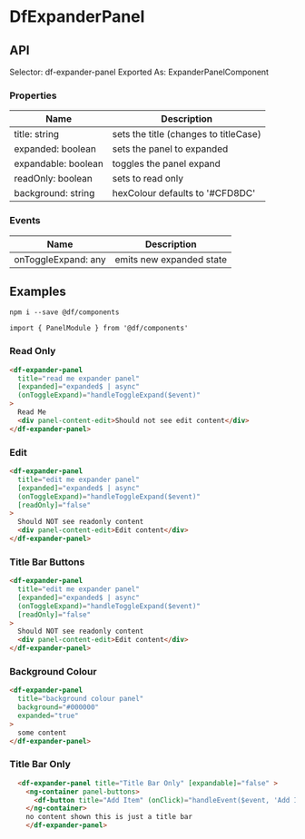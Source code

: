# DfExpanderPanel

## API

Selector: df-expander-panel
Exported As: ExpanderPanelComponent

### Properties

| Name                | Description                           |
| ------------------- | ------------------------------------- |
| title: string       | sets the title (changes to titleCase) |
| expanded: boolean   | sets the panel to expanded            |
| expandable: boolean | toggles the panel expand              |
| readOnly: boolean   | sets to read only                     |
| background: string  | hexColour defaults to '#CFD8DC'       |

### Events

| Name                | Description              |
| ------------------- | ------------------------ |
| onToggleExpand: any | emits new expanded state |

## Examples

`npm i --save @df/components`

`import { PanelModule } from '@df/components'`

### Read Only

```html
<df-expander-panel
  title="read me expander panel"
  [expanded]="expanded$ | async"
  (onToggleExpand)="handleToggleExpand($event)"
>
  Read Me
  <div panel-content-edit>Should not see edit content</div>
</df-expander-panel>
```

### Edit

```html
<df-expander-panel
  title="edit me expander panel"
  [expanded]="expanded$ | async"
  (onToggleExpand)="handleToggleExpand($event)"
  [readOnly]="false"
>
  Should NOT see readonly content
  <div panel-content-edit>Edit content</div>
</df-expander-panel>
```

### Title Bar Buttons

```html
<df-expander-panel
  title="edit me expander panel"
  [expanded]="expanded$ | async"
  (onToggleExpand)="handleToggleExpand($event)"
  [readOnly]="false"
>
  Should NOT see readonly content
  <div panel-content-edit>Edit content</div>
</df-expander-panel>
```

### Background Colour

```html
<df-expander-panel
  title="background colour panel"
  background="#000000"
  expanded="true"
>
  some content
</df-expander-panel>
```

### Title Bar Only

```html
  <df-expander-panel title="Title Bar Only" [expandable]="false" >
    <ng-container panel-buttons>
      <df-button title="Add Item" (onClick)="handleEvent($event, 'Add Item Clicked')" ></df-button>
    </ng-container>
    no content shown this is just a title bar
    </df-expander-panel>
```